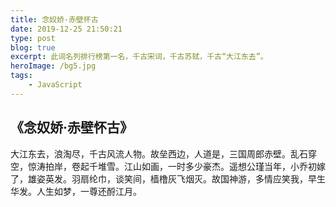 ```yaml
---
title: 念奴娇·赤壁怀古
date: 2019-12-25 21:50:21
type: post
blog: true
excerpt: 此词名列排行榜第一名，千古宋词，千古苏轼，千古“大江东去”。
heroImage: /bg5.jpg
tags:
    - JavaScript
---
```


## 《念奴娇·赤壁怀古》

大江东去，浪淘尽，千古风流人物。故垒西边，人道是，三国周郎赤壁。乱石穿空，惊涛拍岸，卷起千堆雪。江山如画，一时多少豪杰。遥想公瑾当年，小乔初嫁了，雄姿英发。羽扇纶巾，谈笑间，樯橹灰飞烟灭。故国神游，多情应笑我，早生华发。人生如梦，一尊还酹江月。